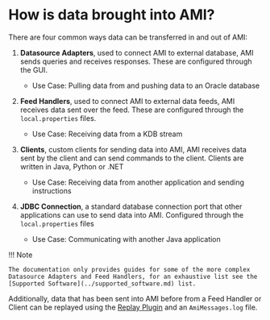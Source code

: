 # How is data brought into AMI?

There are four common ways data can be transferred in and out of AMI:

1. **Datasource Adapters**, used to connect AMI to external database, AMI sends queries and receives responses. These are configured through the GUI.

	- Use Case: Pulling data from and pushing data to an Oracle database

1. **Feed Handlers**, used to connect AMI to external data feeds, AMI receives data sent over the feed. These are configured through the `local.properties` files.

	- Use Case: Receiving data from a KDB stream

1. **Clients**, custom clients for sending data into AMI, AMI receives data sent by the client and can send commands to the client. Clients are written in Java, Python or .NET

	- Use Case: Receiving data from another application and sending instructions

1. **JDBC Connection**, a standard database connection port that other applications can use to send data into AMI. Configured through the `local.properties` files

	- Use Case: Communicating with another Java application

!!! Note

	The documentation only provides guides for some of the more complex Datasource Adapters and Feed Handlers, for an exhaustive list see the [Supported Software](../supported_software.md) list.

Additionally, data that has been sent into AMI before from a Feed Handler or Client can be replayed using the [Replay Plugin](./replay.md) and an `AmiMessages.log` file.